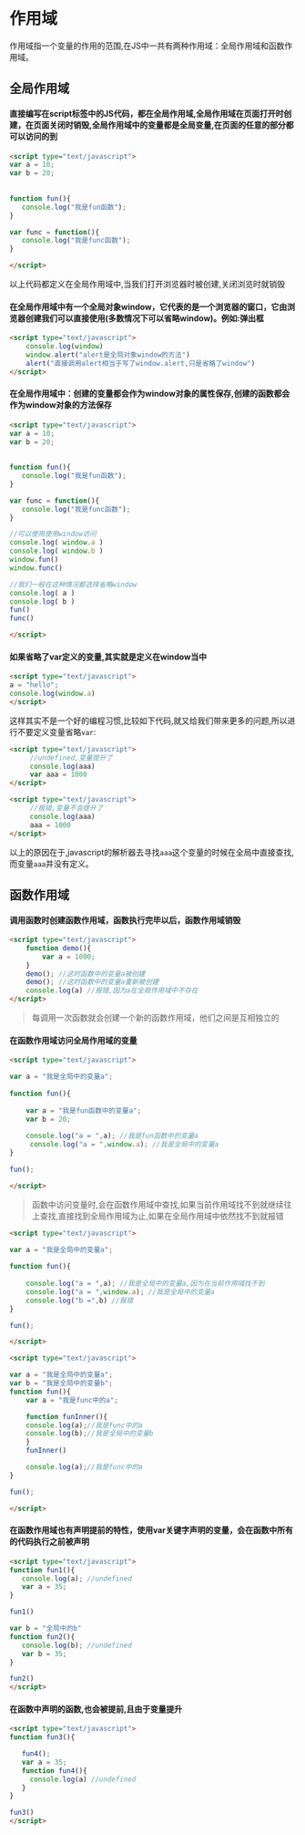 # 作用域

作用域指一个变量的作用的范围,在JS中一共有两种作用域：全局作用域和函数作用域。

## 全局作用域

#### 直接编写在script标签中的JS代码，都在全局作用域,全局作用域在页面打开时创建，在页面关闭时销毁,全局作用域中的变量都是全局变量,在页面的任意的部分都可以访问的到

```html
<script type="text/javascript">
var a = 10;
var b = 20;
	
			
function fun(){
   console.log("我是fun函数");
}

var func = function(){
   console.log("我是func函数");
}

</script>
```

以上代码都定义在全局作用域中,当我们打开浏览器时被创建,关闭浏览时就销毁

#### 在全局作用域中有一个全局对象window，它代表的是一个浏览器的窗口，它由浏览器创建我们可以直接使用(多数情况下可以省略window)。例如:弹出框

```html
<script type="text/javascript">
	console.log(window)
	window.alert("alert是全局对象window的方法")
	alert("直接调用alert相当于写了window.alert,只是省略了window")
</script>
```

#### 在全局作用域中：创建的变量都会作为window对象的属性保存,创建的函数都会作为window对象的方法保存

```html
<script type="text/javascript">
var a = 10;
var b = 20;
	
			
function fun(){
   console.log("我是fun函数");
}

var func = function(){
   console.log("我是func函数");
}

//可以使用使用window访问
console.log( window.a ) 
console.log( window.b )
window.fun()
window.func()

//我们一般在这种情况都选择省略window
console.log( a ) 
console.log( b )
fun()
func()

</script>
```

#### 如果省略了var定义的变量,其实就是定义在window当中

```html
<script type="text/javascript">
a = "hello";
console.log(window.a)
</script>
```

这样其实不是一个好的编程习惯,比较如下代码,就又给我们带来更多的问题,所以进行不要定义变量省略`var`:

```html
<script type="text/javascript">
     //undefined,变量提升了
     console.log(aaa) 
     var aaa = 1000
</script>
```


```html
<script type="text/javascript">
     //报错,变量不会提升了
     console.log(aaa) 
     aaa = 1000
</script>
```

以上的原因在于,javascript的解析器去寻找`aaa`这个变量的时候在全局中直接查找,而变量`aaa`并没有定义。

## 函数作用域

#### 调用函数时创建函数作用域，函数执行完毕以后，函数作用域销毁

```html
<script type="text/javascript">
	function demo(){
		var a = 1000;
	}
	demo(); //这时函数中的变量a被创建
	demo(); //这时函数中的变量a重新被创建
	console.log(a) //报错,因为a在全局作用域中不存在
</script>
```
		 
> 每调用一次函数就会创建一个新的函数作用域，他们之间是互相独立的


#### 在函数作用域访问全局作用域的变量

```html
<script type="text/javascript">

var a = "我是全局中的变量a";
			
function fun(){
				
    var a = "我是fun函数中的变量a";
    var b = 20;
				
    console.log("a = ",a); //我是fun函数中的变量a
     console.log("a = ",window.a); //我是全局中的变量a	
}

fun();

</script>
```

> 函数中访问变量时,会在函数作用域中查找,如果当前作用域找不到就继续往上查找,直接找到全局作用域为止,如果在全局作用域中依然找不到就报错

```html
<script type="text/javascript">

var a = "我是全局中的变量a";
			
function fun(){
								
    console.log("a = ",a); //我是全局中的变量a,因为在当前作用域找不到
    console.log("a = ",window.a); //我是全局中的变量a
    console.log("b =",b) //报错
}

fun();

</script>
```

```html
<script type="text/javascript">

var a = "我是全局中的变量a";
var b = "我是全局中的变量b";
function fun(){
    var a = "我是func中的a";

    function funInner(){
	console.log(a);//我是func中的a
	console.log(b);//我是全局中的变量b
    }
    funInner()

    console.log(a);//我是func中的a
}

fun();

</script>
```

#### 在函数作用域也有声明提前的特性，使用var关键字声明的变量，会在函数中所有的代码执行之前被声明

```html
<script type="text/javascript">
function fun1(){
   console.log(a); //undefined				
   var a = 35;
}

fun1()

var b = "全局中的b"
function fun2(){
   console.log(b); //undefined				
   var b = 35;
}

fun2()
</script>
```

#### 在函数中声明的函数,也会被提前,且由于变量提升

```html
<script type="text/javascript">
function fun3(){

   fun4();				
   var a = 35;
   function fun4(){
     console.log(a) //undefined
   }
}

fun3()
</script>
```

